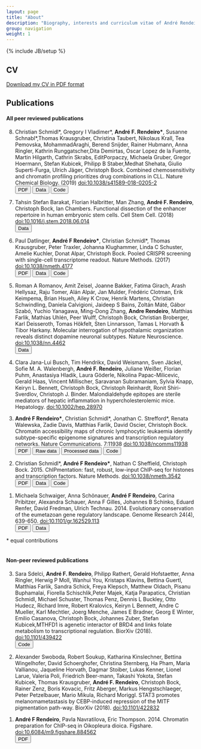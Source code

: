 ```yaml
---
layout: page
title: "About"
description: "Biography, interests and curriculum vitae of André Rendeiro"
group: navigation
weight: 1
---
```

{% include JB/setup %}

<div class="row">
    <div class="col-sm-8 blog-main">
        <h2>CV</h2>
        <p>
        <a href="https://raw.githubusercontent.com/afrendeiro/cv/master/cv.pdf">Download my CV in PDF format</a>
        </p>
        <h2>Publications</h2>
        <div prefix="datacite: http://purl.org/spar/datacite/">
        <h4>All peer reviewed publications</h4>
            <ol reversed="">
                <li>
                    <p>
                    Christian Schmidl*, Gregory I Vladimer*, <strong>André F. Rendeiro*</strong>, Susanne Schnabl*,Thomas Krausgruber, Christina Taubert, Nikolaus Krall, Tea Pemovska, MohammadAraghi, Berend Snijder, Rainer Hubmann, Anna Ringler, Kathrin Runggatscher,Dita Demirtas, Oscar Lopez de la Fuente, Martin Hilgarth, Cathrin Skrabs, EditPorpaczy, Michaela Gruber, Gregor Hoermann, Stefan Kubicek, Philipp B Staber,Medhat Shehata, Giulio Superti-Furga, Ulrich Jäger, Christoph Bock. Combined chemosensitivity and chromatin profiling prioritizes drug combinations in CLL. Nature Chemical Biology. (2019) <a rel="datacite:doi" href="http://dx.doi.org/10.1038/s41589-018-0205-2" onclick="recordOutboundLink(this, 'DOI', '10.1038/s41589-018-0205-2'); return false;">doi:10.1038/s41589-018-0205-2</a>
                    <br>
                    <a href="https://www.nature.com/articles/s41589-018-0205-2.epdf?author_access_token=bhLY62eOUKzMxIek0Lrur9RgN0jAjWel9jnR3ZoTv0OorJZAyhsTHb_lKvE8iHB4D-HCNtQW3iuHJ6rd4yyhVuqSRybOkvDAylqw3Y4ls_TSAbSvsrbyBKCASfcuMe_LYEtnAVhV2dzkOxsLOLffEA%3D%3D"><button type="button" class="btn btn-default btn-sm"> <span class="glyphicon glyphicon-file" aria-hidden="true"></span>PDF</button></a>
                    <a href="http://www.ncbi.nlm.nih.gov/geo/query/acc.cgi?acc=GSE100672"><button type="button" class="btn btn-default btn-sm"> <span class="glyphicon glyphicon-hdd" aria-hidden="true"></span> Data</button></a>
                    <a href="https://github.com/epigen/cll-ibrutinib"><button type="button" class="btn btn-default btn-sm"> <span class="fab fa-github" style="font-size: 1.4em;" aria-hidden="true"></span> Code</button></a>
                    <span data-badge-type="2" data-doi="10.1038/s41589-018-0205-2" data-hide-no-mentions="true" class="altmetric-embed"></span>
                    </p>
                </li>
                <li>
                    <p>
                    Tahsin Stefan Barakat, Florian Halbritter, Man Zhang, <strong>André F. Rendeiro</strong>, Christoph Bock, Ian Chambers. Functional dissection of the enhancer repertoire in human embryonic stem cells.   Cell Stem Cell. (2018) <a rel="datacite:doi" href="http://dx.doi.org/10.1016/j.stem.2018.06.014" onclick="recordOutboundLink(this, 'DOI', '10.1016/j.stem.2018.06.014'); return false;">doi:10.1016/j.stem.2018.06.014</a>
                    <br>
                    <a href="http://www.ncbi.nlm.nih.gov/geo/query/acc.cgi?acc=GSE99631"><button type="button" class="btn btn-default btn-sm"> <span class="glyphicon glyphicon-hdd" aria-hidden="true"></span> Data</button></a>
                    <span data-badge-type="2" data-doi="10.1016/j.stem.2018.06.014" data-hide-no-mentions="true" class="altmetric-embed"></span>
                    </p>
                </li>
                <li>
                    <p>
                    Paul Datlinger,	<strong>André F Rendeiro*</strong>, Christian Schmidl*, Thomas Krausgruber, Peter Traxler, Johanna Klughammer, Linda C Schuster, Amelie Kuchler, Donat Alpar, Christoph Bock. Pooled CRISPR screening with single-cell transcriptome readout. Nature Methods. (2017) <a rel="datacite:doi" href="http://dx.doi.org/10.1038/nmeth.4177" onclick="recordOutboundLink(this, 'DOI', '10.1038/nmeth.4177'); return false;">doi:10.1038/nmeth.4177</a>
                    <br>
                    <a href="http://rdcu.be/oDFf"><button type="button" class="btn btn-default btn-sm"> <span class="glyphicon glyphicon-file" aria-hidden="true"></span>PDF</button></a>
                    <a href="http://www.ncbi.nlm.nih.gov/geo/query/acc.cgi?acc=GSE81274"><button type="button" class="btn btn-default btn-sm"> <span class="glyphicon glyphicon-hdd" aria-hidden="true"></span> Data</button></a>
                    <a href="https://github.com/epigen/crop-seq"><button type="button" class="btn btn-default btn-sm"> <span class="fab fa-github" style="font-size: 1.4em;" aria-hidden="true"></span> Code</button></a>
                    <span data-badge-type="2" data-doi="10.1038/nmeth.4177" data-hide-no-mentions="true" class="altmetric-embed"></span>
                    </p>
                </li>
                <li>
                    <p>
                    Roman A Romanov, Amit Zeisel, Joanne Bakker, Fatima Girach, Arash Hellysaz, Raju Tomer, Alán Alpár, Jan Mulder, Frédéric Clotman, Erik Keimpema,  Brian Hsueh, Ailey K Crow, Henrik Martens, Christian Schwindling,  Daniela Calvigioni, Jaideep S Bains, Zoltán Máté, Gábor Szabó, Yuchio Yanagawa, Ming-Dong Zhang, <strong>Andre Rendeiro</strong>, Matthias Farlik, Mathias Uhlén, Peer Wulff,  Christoph Bock, Christian Broberger, Karl Deisseroth, Tomas Hökfelt,  Sten Linnarsson, Tamas L Horvath & Tibor Harkany. Molecular interrogation of hypothalamic organization reveals distinct dopamine neuronal subtypes. Nature Neuroscience. <a rel="datacite:doi" href="http://dx.doi.org/10.1038/nn.4462" onclick="recordOutboundLink(this, 'DOI', '10.1038/nn.4462'); return false;">doi:10.1038/nn.4462</a>
                    <br>                    
                    <a href="http://www.ncbi.nlm.nih.gov/geo/query/acc.cgi?acc=GSE74672"><button type="button" class="btn btn-default btn-sm"> <span class="glyphicon glyphicon-hdd" aria-hidden="true"></span> Data</button></a>
                    <span data-badge-type="2" data-doi="10.1038/nn.4462" data-hide-no-mentions="true" class="altmetric-embed"></span>
                    </p>
                </li>
                <li>
                    <p>
                    Clara Jana-Lui Busch, Tim Hendrikx, David Weismann, Sven Jäckel, Sofie M. A. Walenbergh, <strong>André F. Rendeiro</strong>, Juliane Weißer, Florian Puhm, Anastasiya Hladik, Laura Göderle, Nikolina Papac-Milicevic, Gerald Haas, Vincent Millischer, Saravanan Subramaniam, Sylvia Knapp, Keiryn L. Bennett, Christoph Bock, Christoph Reinhardt, Ronit Shiri-Sverdlov, Christoph J. Binder. Malondialdehyde epitopes are sterile mediators of hepatic inflammation in hypercholesterolemic mice. Hepatology. <a rel="datacite:doi" href="http://dx.doi.org/10.1002/hep.28970" onclick="recordOutboundLink(this, 'DOI', '10.1002/hep.28970'); return false;">doi:10.1002/hep.28970</a>
                    <br>
                    <span data-badge-type="2" data-doi="10.1002/hep.28970" data-hide-no-mentions="true" class="altmetric-embed"></span>
                    </p>
                </li>
                <li>
                    <p>
                    <strong>André F Rendeiro*</strong>, Christian Schmidl*, Jonathan C. Strefford*,  Renata Walewska, Zadie Davis, Matthias Farlik,   David Oscier, Christoph Bock. Chromatin accessibility maps of chronic lymphocytic leukaemia identify subtype-specific epigenome signatures and transcription regulatory networks. Nature Communications. 7:11938 <a rel="datacite:doi" href="http://dx.doi.org/10.1038/ncomms11938" onclick="recordOutboundLink(this, 'DOI', '10.1038/ncomms11938'); return false;">doi:10.1038/ncomms11938</a>
                    <br>
                    <a href="http://www.nature.com/ncomms/2016/160627/ncomms11938/pdf/ncomms11938.pdf"><button type="button" class="btn btn-default btn-sm"> <span class="glyphicon glyphicon-file" aria-hidden="true"></span>PDF</button></a>
                    <a href="https://ega-archive.org/studies/EGAS00001001821"><button type="button" class="btn btn-default btn-sm"> <span class="glyphicon glyphicon-hdd" aria-hidden="true"></span> Raw data</button></a>
                    <a href="http://www.ncbi.nlm.nih.gov/geo/query/acc.cgi?acc=GSE81274"><button type="button" class="btn btn-default btn-sm"> <span class="glyphicon glyphicon-hdd" aria-hidden="true"></span> Processed data</button></a>
                    <a href="https://github.com/epigen/cll-chromatin"><button type="button" class="btn btn-default btn-sm"> <span class="fab fa-github" style="font-size: 1.4em;" aria-hidden="true"></span> Code</button></a>
                    <span data-badge-type="2" data-doi="10.1038/ncomms11938" data-hide-no-mentions="true" class="altmetric-embed"></span>
                    </p>
                </li>
                <li>
                    <p>
                    Christian Schmidl*, <strong>André F Rendeiro*</strong>, Nathan C Sheffield, Christoph Bock. 2015. ChIPmentation: fast, robust, low-input ChIP-seq for histones and transcription factors. Nature Methods. <a rel="datacite:doi" href="http://dx.doi.org/10.1038/nmeth.3542" onclick="recordOutboundLink(this, 'DOI', '10.1038/nmeth.3542'); return false;">doi:10.1038/nmeth.3542</a>
                    <br>
                    <a href="http://www.cemm.oeaw.ac.at/fileadmin/img/Research/research/Schmidl_et_al_Nature_Methods_2015.pdf"><button type="button" class="btn btn-default btn-sm"> <span class="glyphicon glyphicon-file" aria-hidden="true"></span>PDF</button></a>
                    <a href="http://www.ncbi.nlm.nih.gov/geo/query/acc.cgi?acc=GSE70482"><button type="button" class="btn btn-default btn-sm"> <span class="glyphicon glyphicon-hdd" aria-hidden="true"></span> Data</button></a>
                    <a href="https://github.com/epigen/chipmentation"><button type="button" class="btn btn-default btn-sm"> <span class="fab fa-github" style="font-size: 1.4em;" aria-hidden="true"></span> Code</button></a>
                    <span data-badge-type="2" data-doi="10.1038/nmeth.3542" data-hide-no-mentions="true" class="altmetric-embed"></span>
                    </p>
                </li>
                <li>
                    <p>Michaela Schwaiger, Anna Schönauer, <strong>André F Rendeiro</strong>, Carina Pribitzer, Alexandra Schauer, Anna F Gilles, Johannes B Schinko, Eduard Renfer, David Fredman, Ulrich Technau. 2014. Evolutionary conservation of the eumetazoan gene regulatory landscape. Genome Research 24(4), 639-650. <a rel="datacite:doi" href="http://dx.doi.org/10.1101/gr.162529.113" onclick="recordOutboundLink(this, 'DOI', '10.1101/gr.162529.113'); return false;">doi:10.1101/gr.162529.113</a>
                    <br>
                    <a href="http://genome.cshlp.org/content/24/4/639.full.pdf"><button type="button" class="btn btn-default btn-sm"> <span class="glyphicon glyphicon-file" aria-hidden="true"></span>PDF</button></a>
                    <a href="http://www.ncbi.nlm.nih.gov/geo/query/acc.cgi?acc=GSE46488"><button type="button" class="btn btn-default btn-sm"> <span class="glyphicon glyphicon-hdd" aria-hidden="true"></span> Data</button></a>
                    <span data-badge-type="2" data-doi="10.1101/gr.162529.113" data-hide-no-mentions="true" class="altmetric-embed"></span></p>
                </li>
            </ol>
            * equal contributions
        </div>
        <br>
        <h4>Non-peer reviewed publications</h4>
        <div prefix="datacite: http://purl.org/spar/datacite/">
            <ol reversed="">
                <li>
                    <p>Sara Sdelci, <strong>André F. Rendeiro</strong>, Philipp Rathert, Gerald Hofstaetter, Anna Ringler, Herwig P Moll, Wanhui You, Kristaps Klavins, Bettina Guertl, Matthias Farlik, Sandra Schick, Freya Klepsch, Matthew Oldach, Pisanu Buphamalai, Fiorella Schischlik,Peter Majek, Katja Parapatics, Christian Schmidl, Michael Schuster, Thomas Penz, Dennis L Buckley, Otto Hudecz, Richard Imre, Robert Kralovics, Keiryn L Bennett, Andre C Mueller, Karl Mechtler, Joerg Menche, James E Bradner, Georg E Winter, Emilio Casanova, Christoph Bock, Johannes Zuber, Stefan Kubicek,MTHFD1 is agenetic interactor of BRD4 and links folate metabolism to transcriptional regulation. BiorXiv (2018). <a rel="datacite:doi" href="http://dx.doi.org/10.1101/439422" onclick="recordOutboundLink(this, 'DOI', '10.1101/439422'); return false;">doi:10.1101/439422</a>
                    <br>
                    <a href="https://github.com/epigen/mthfd1"><button type="button" class="btn btn-default btn-sm"> <span class="fab fa-github" style="font-size: 1.4em;" aria-hidden="true"></span> Code</button></a>
                    <span data-badge-type="2" data-doi="10.1101/439422" data-hide-no-mentions="true" class="altmetric-embed"></span></p>
                </li>
                <li>
                    <p>Alexander Swoboda, Robert Soukup, Katharina Kinslechner, Bettina Wingelhofer, David Schoerghofer, Christina Sternberg, Ha Pham, Maria Vallianou, Jaqueline Horvath, Dagmar Stoiber, Lukas Kenner, Lionel Larue, Valeria Poli, Friedrich Beer-mann, Takashi Yokota, Stefan Kubicek, Thomas Krausgruber, <strong>André F. Rendeiro</strong>, Christoph Bock, Rainer Zenz, Boris Kovacic, Fritz Aberger, Markus Hengstschlaeger, Peter Petzelbauer, Mario Mikula, Richard Moriggl. STAT3 promotes melanomametastasis by CEBP-induced repression of the MITF pigmentation path-way. BiorXiv (2018). <a rel="datacite:doi" href="http://dx.doi.org/10.1101/422832" onclick="recordOutboundLink(this, 'DOI', '10.1101/422832'); return false;">doi:10.1101/422832</a>
                    <br>
                    <span data-badge-type="2" data-doi="10.1101/422832" data-hide-no-mentions="true" class="altmetric-embed"></span></p>
                </li>
                <li>
                    <p><strong>André F Rendeiro</strong>, Pavla Navratilova, Eric Thompson. 2014. Chromatin preparation for ChIP-seq in Oikopleura dioica. Figshare. <a rel="datacite:doi" href="http://dx.doi.org/10.6084/m9.figshare.884562" onclick="recordOutboundLink(this, 'DOI', '10.6084/m9.figshare.884562'); return false;">doi:10.6084/m9.figshare.884562</a>
                    <br>
                    <a href="http://files.figshare.com/1360952/ChIP_chromprep_Oikopleura.pdf"><button type="button" class="btn btn-default btn-sm"> <span class="glyphicon glyphicon-file" aria-hidden="true"></span>PDF</button></a>
                    <span data-badge-type="2" data-doi="10.6084/m9.figshare.884562" data-hide-no-mentions="true" class="altmetric-embed"></span></p>
                </li>
            </ol>
        </div>
    </div>
</div>

<script type='text/javascript' src='https://d1bxh8uas1mnw7.cloudfront.net/assets/embed.js'></script>
